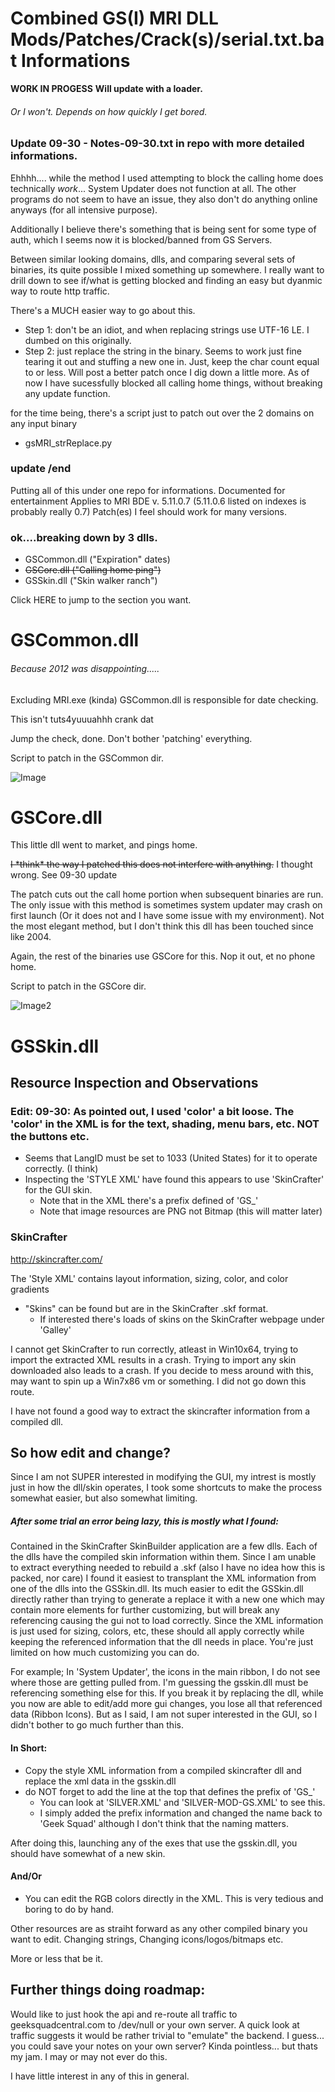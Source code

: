 

# Combined GS(I) MRI DLL Mods/Patches/Crack(s)/serial.txt.bat Informations

**WORK IN PROGESS**
**Will update with a loader.** 
###### Or I won't. Depends on how quickly I get bored.

### Update 09-30 - Notes-09-30.txt in repo with more detailed informations.
Ehhhh.... while the method I used attempting to block the calling home does technically *work*... System Updater does not function at all. The other programs do not seem to have an issue, they also don't do anything online anyways (for all intensive purpose).

Additionally I believe there's something that is being sent for some type of auth, which I seems now it is blocked/banned from GS Servers.

Between similar looking domains, dlls, and comparing several sets of binaries, its quite possible I mixed something up somewhere. I really want to drill down to see if/what is getting blocked and finding an easy but dyanmic way to route http traffic. 

There's a MUCH easier way to go about this. 
- Step 1: don't be an idiot, and when replacing strings use UTF-16 LE. I dumbed on this originally. 
- Step 2: just replace the string in the binary. Seems to work just fine tearing it out and stuffing a new one in. Just, keep the char count equal to or less. 
Will post a better patch once I dig down a little more. As of now I have sucessfully blocked all calling home things, without breaking any update function.

for the time being, there's a script just to patch out over the 2 domains on any input binary
- gsMRI_strReplace.py

### update /end

Putting all of this under one repo for informations. 
Documented for entertainment
Applies to MRI BDE v. 5.11.0.7 (5.11.0.6 listed on indexes is probably really 0.7)
Patch(es) I feel should work for many versions.

### ok....breaking down by 3 dlls.
- GSCommon.dll ("Expiration" dates)
- ~~GSCore.dll ("Calling home ping")~~
- GSSkin.dll ("Skin walker ranch")

Click HERE to jump to the section you want. 


# GSCommon.dll
###### Because 2012 was disappointing.....
Excluding MRI.exe (kinda) GSCommon.dll is responsible for date checking. 

This isn't tuts4yuuuahhh crank dat

Jump the check, done. Don't bother 'patching' everything. 

Script to patch in the GSCommon dir.

![Image](https://github.com/whalelinguni/GeekSquadMRICrack/blob/main/GSCommonPatch.png?raw=true)


# GSCore.dll
This little dll went to market, and pings home. 

~~I \*think\* the way I patched this does not interfere with anything.~~
I thought wrong. See 09-30 update

The patch cuts out the call home portion when subsequent binaries are run. The only issue with this method is sometimes system updater may crash on first launch (Or it does not and I have some issue with my environment). Not the most elegant method, but I don't think this dll has been touched since like 2004.

Again, the rest of the binaries use GSCore for this. Nop it out, et no phone home.

Script to patch in the GSCore dir.

![Image2](https://github.com/whalelinguni/GeekSquadMRICrack/blob/main/GSCore-Ping-Patch-2.png?raw=true)


# GSSkin.dll
## Resource Inspection and Observations

### Edit: 09-30: As pointed out, I used 'color' a bit loose. The 'color' in the XML is for the text, shading, menu bars, etc. NOT the buttons etc. 

- Seems that LangID must be set to 1033 (United States) for it to operate correctly. (I think)
- Inspecting the 'STYLE XML' have found this appears to use 'SkinCrafter' for the GUI skin.
	- Note that in the XML there's a prefix defined of 'GS_'
	- Note that image resources are PNG not Bitmap (this will matter later)

### SkinCrafter
http://skincrafter.com/

The 'Style XML' contains layout information, sizing, color, and color gradients
- "Skins" can be found but are in the SkinCrafter .skf format.
	- If interested there's loads of skins on the SkinCrafter webpage under 'Galley'

I cannot get SkinCrafter to run correctly, atleast in Win10x64, trying to import the extracted XML results in a crash. Trying to import any skin downloaded also leads to a crash. If you decide to mess around with this, may want to spin up a Win7x86 vm or something. I did not go down this route.

I have not found a good way to extract the skincrafter information from a compiled dll.

## So how edit and change?

Since I am not SUPER interested in modifying the GUI, my intrest is mostly just in how the dll/skin operates, I took some shortcuts to make the process somewhat easier, but also somewhat limiting.

##### After some trial an error being lazy, this is mostly what I found:

Contained in the SkinCrafter SkinBuilder application are a few dlls. Each of the dlls have the compiled skin information within them. Since I am unable to extract everything needed to rebuild a .skf (also I have no idea how this is packed, nor care) 
I found it easiest to transplant the XML information from one of the dlls into the GSSkin.dll. 
Its much easier to edit the GSSkin.dll directly rather than trying to generate a replace it with a new one which may contain more elements for further customizing, but will break any referencing causing the gui not to load correctly. 
Since the XML information is just used for sizing, colors, etc, these should all apply correctly while keeping the referenced information that the dll needs in place. You're just limited on how much customizing you can do. 

For example; In 'System Updater', the icons in the main ribbon, I do not see where those are getting pulled from. I'm guessing the gsskin.dll must be referencing something else for this. 
If you break it by replacing the dll, while you now are able to edit/add more gui changes, you lose all that referenced data (Ribbon Icons). But as I said, I am not super interested in the GUI, so I didn't bother to go much further than this. 

#### In Short:
- Copy the style XML information from a compiled skincrafter dll and replace the xml data in the gsskin.dll
- do NOT forget to add the line at the top that defines the prefix of 'GS_' 
	- You can look at 'SILVER.XML' and 'SILVER-MOD-GS.XML' to see this.
	- I simply added the prefix information and changed the name back to 'Geek Squad' although I don't think that the naming matters.

After doing this, launching any of the exes that use the gsskin.dll, you should have somewhat of a new skin.

#### And/Or
- You can edit the RGB colors directly in the XML. This is very tedious and boring to do by hand.

Other resources are as straiht forward as any other compiled binary you want to edit. Changing strings,
Changing icons/logos/bitmaps etc.

More or less that be it.


## Further things doing roadmap:
Would like to just hook the api and re-route all traffic to geeksquadcentral.com to /dev/null or your own server. A quick look at traffic suggests it would be rather trivial to "emulate" the backend. I guess... you could save your notes on your own server? Kinda pointless... but thats my jam. I may or may not ever do this. 

I have little interest in any of this in general. 
